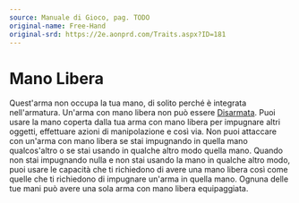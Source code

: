 ```yaml
---
source: Manuale di Gioco, pag. TODO
original-name: Free-Hand
original-srd: https://2e.aonprd.com/Traits.aspx?ID=181
---
```


# Mano Libera

Quest'arma non occupa la tua mano, di solito perché è integrata nell'armatura.
Un'arma con mano libera non può essere [Disarmata](/azioni/disarmare). Puoi
usare la mano coperta dalla tua arma con mano libera per impugnare altri
oggetti, effettuare azioni di manipolazione e così via. Non puoi attaccare con
un'arma con mano libera se stai impugnando in quella mano qualcos'altro o se
stai usando in qualche altro modo quella mano. Quando non stai impugnando nulla
e non stai usando la mano in qualche altro modo, puoi usare le capacità che ti
richiedono di avere una mano libera così come quelle che ti richiedono di
impugnare un'arma in quella mano. Ognuna delle tue mani può avere una sola arma
con mano libera equipaggiata.
